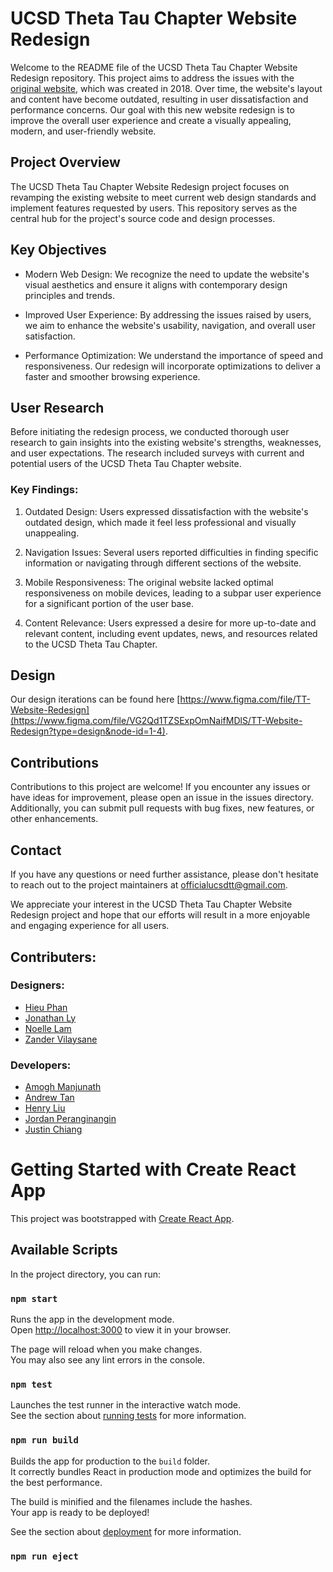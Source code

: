 # UCSD Theta Tau Chapter Website Redesign
Welcome to the README file of the UCSD Theta Tau Chapter Website Redesign repository. This project aims to address the issues with the [original website](https://github.com/UCSDTT/ucsdtt-website), which was created in 2018. Over time, the website's layout and content have become outdated, resulting in user dissatisfaction and performance concerns. Our goal with this new website redesign is to improve the overall user experience and create a visually appealing, modern, and user-friendly website.

## Project Overview
The UCSD Theta Tau Chapter Website Redesign project focuses on revamping the existing website to meet current web design standards and implement features requested by users. This repository serves as the central hub for the project's source code and design processes.

## Key Objectives
- Modern Web Design: We recognize the need to update the website's visual aesthetics and ensure it aligns with contemporary design principles and trends.

- Improved User Experience: By addressing the issues raised by users, we aim to enhance the website's usability, navigation, and overall user satisfaction.

- Performance Optimization: We understand the importance of speed and responsiveness. Our redesign will incorporate optimizations to deliver a faster and smoother browsing experience.

## User Research
Before initiating the redesign process, we conducted thorough user research to gain insights into the existing website's strengths, weaknesses, and user expectations. The research included surveys with current and potential users of the UCSD Theta Tau Chapter website.

### Key Findings:

1. Outdated Design: Users expressed dissatisfaction with the website's outdated design, which made it feel less professional and visually unappealing.

2. Navigation Issues: Several users reported difficulties in finding specific information or navigating through different sections of the website.

3. Mobile Responsiveness: The original website lacked optimal responsiveness on mobile devices, leading to a subpar user experience for a significant portion of the user base.

4. Content Relevance: Users expressed a desire for more up-to-date and relevant content, including event updates, news, and resources related to the UCSD Theta Tau Chapter.

## Design
Our design iterations can be found here [https://www.figma.com/file/TT-Website-Redesign](https://www.figma.com/file/VG2Qd1TZSExpOmNaifMDlS/TT-Website-Redesign?type=design&node-id=1-4).

## Contributions
Contributions to this project are welcome! If you encounter any issues or have ideas for improvement, please open an issue in the issues directory. Additionally, you can submit pull requests with bug fixes, new features, or other enhancements.

## Contact
If you have any questions or need further assistance, please don't hesitate to reach out to the project maintainers at [officialucsdtt@gmail.com](officialucsdtt@gmail.com).

We appreciate your interest in the UCSD Theta Tau Chapter Website Redesign project and hope that our efforts will result in a more enjoyable and engaging experience for all users.

## Contributers:
### Designers:
- [Hieu Phan](https://www.linkedin.com/in/hieuphanv/)
- [Jonathan Ly](https://www.linkedin.com/in/jondnly/)
- [Noelle Lam](https://www.linkedin.com/in/noellelam/)
- [Zander Vilaysane](https://www.linkedin.com/in/zandervilaysane/)
### Developers:
- [Amogh Manjunath](https://www.linkedin.com/in/amoghmanjunath/)
- [Andrew Tan](https://www.linkedin.com/in/andrewt319/)
- [Henry Liu](https://www.linkedin.com/in/henrybliu/)
- [Jordan Peranginangin](https://www.linkedin.com/in/jordanperanginangin/)
- [Justin Chiang](https://www.linkedin.com/in/justinchiang03/)

# Getting Started with Create React App

This project was bootstrapped with [Create React App](https://github.com/facebook/create-react-app).

## Available Scripts

In the project directory, you can run:

### `npm start`

Runs the app in the development mode.\
Open [http://localhost:3000](http://localhost:3000) to view it in your browser.

The page will reload when you make changes.\
You may also see any lint errors in the console.

### `npm test`

Launches the test runner in the interactive watch mode.\
See the section about [running tests](https://facebook.github.io/create-react-app/docs/running-tests) for more information.

### `npm run build`

Builds the app for production to the `build` folder.\
It correctly bundles React in production mode and optimizes the build for the best performance.

The build is minified and the filenames include the hashes.\
Your app is ready to be deployed!

See the section about [deployment](https://facebook.github.io/create-react-app/docs/deployment) for more information.

### `npm run eject`

